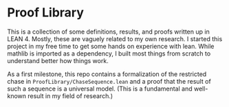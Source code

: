 # Proof Library

This is a collection of some definitions, results, and proofs written up in LEAN 4. 
Mostly, these are vaguely related to my own research.
I started this project in my free time to get some hands on experience with lean.
While mathlib is imported as a dependency, I built most things from scratch to understand better how things work.

As a first milestone, this repo contains a formalization of the restricted chase in `ProofLibrary/ChaseSequence.lean` 
and a proof that the result of such a sequence is a universal model. (This is a fundamental and well-known result in my field of research.)

